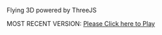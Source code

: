 Flying 3D powered by ThreeJS

MOST RECENT VERSION: [Please Click here to Play](https://rawcdn.githack.com/alperenbutun/Flying-3d/7ecfd98/index.html)
